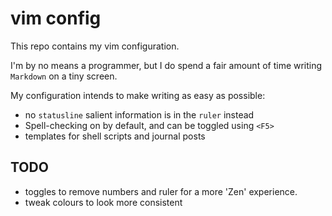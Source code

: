 # vim config

This repo contains my vim configuration.

I'm by no means a programmer, but I do spend a fair amount of time writing `Markdown` on a tiny screen.

My configuration intends to make writing as easy as possible:

+ no `statusline` salient information is in the `ruler` instead
+ Spell-checking on by default, and can be toggled using `<F5>`
+ templates for shell scripts and journal posts

## TODO

+ toggles to remove numbers and ruler for a more 'Zen' experience.
+ tweak colours to look more consistent


